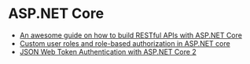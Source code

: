 # ASP&#46;NET Core

- [An awesome guide on how to build RESTful APIs with ASP.NET Core](https://www.freecodecamp.org/news/an-awesome-guide-on-how-to-build-restful-apis-with-asp-net-core-87b818123e28/)
- [Custom user roles and role-based authorization in ASP.NET core](https://gooroo.io/GoorooTHINK/Article/17333/Custom-user-roles-and-rolebased-authorization-in-ASPNET-core/28352#.XU2WROhKhjU)
- [JSON Web Token Authentication with ASP.NET Core 2](https://medium.com/@evandro.ggomes/json-web-token-authentication-with-asp-net-core-2-0-b074b0cfc870)
